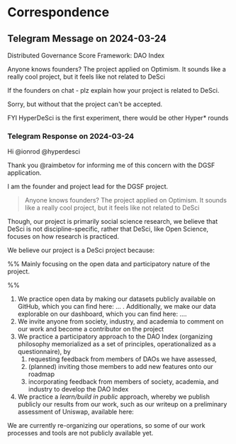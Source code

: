 # Correspondence
## Telegram Message on 2024-03-24

Distributed Governance Score Framework: DAO Index

Anyone knows founders? The project applied on Optimism. It sounds like a really cool project, but it feels like not related to DeSci 

If the founders on chat - plz explain how your project is related to DeSci.

Sorry, but without that the project can't be accepted.

FYI HyperDeSci is the first experiment, there would be other Hyper* rounds
### Telegram Response on 2024-03-24

Hi @ionrod @hyperdesci

Thank you @raimbetov for informing me of this concern with the DGSF application.

I am the founder and project lead for the DGSF project.

> Anyone knows founders? The project applied on Optimism. It sounds like a really cool project, but it feels like not related to DeSci

Though, our project is primarily social science research, we believe that DeSci is not discipline-specific, rather that DeSci, like Open Science, focuses on how research is practiced.

We believe our project is a DeSci project because:

%%
Mainly focusing on the open data and participatory nature of the project.

%%


1. We practice open data by making our datasets publicly available on GitHub, which you can find here: ... . Additionally, we make our data explorable on our dashboard, which you can find here: ....
2. We invite anyone from society, industry, and academia to comment on our work and become a contributor on the project
3. We practice a participatory approach to the DAO Index (organizing philosophy memorialized as a set of principles, operationalized as a questionnaire), by 
	1. requesting feedback from members of DAOs we have assessed, 
	2. (planned) inviting those members to add new features onto our roadmap
	3. incorporating feedback from members of society, academia, and industry to develop the DAO Index
4. We practice a *learn/build in public* approach, whereby we publish publicly our results from our work, such as our writeup on a preliminary assessment of Uniswap, available here:

We are currently re-organizing our operations, so some of our work processes and tools are not publicly available yet.